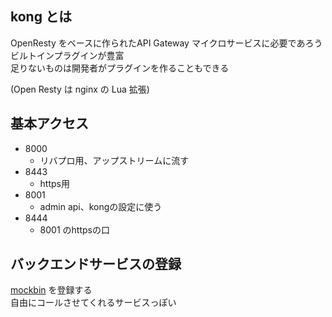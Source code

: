 ## kong とは

OpenResty をベースに作られたAPI Gateway
マイクロサービスに必要であろうビルトインプラグインが豊富  
足りないものは開発者がプラグインを作ることもできる  

(Open Resty は nginx の Lua 拡張)

## 基本アクセス

- 8000
  - リバプロ用、アップストリームに流す
- 8443
  - https用
- 8001
  - admin api、kongの設定に使う
- 8444
  - 8001 のhttpsの口

## バックエンドサービスの登録

[mockbin](https://mockbin.com/) を登録する  
自由にコールさせてくれるサービスっぽい  

